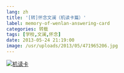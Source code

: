 ```yaml
---
lang: zh
title: '[转]怀念文澜（机读卡篇）'
label: memory-of-wenlan-answering-card
categories: 转载
tags: [学校,文澜,怀念]
date: 2013-05-24 21:19:00
image: /usr/uploads/2013/05/471965206.jpg
---
```

<a href="/usr/uploads/2013/05/471965206.jpg" title="机读卡"><img src="/usr/uploads/2013/05/2699187548.jpg" alt="机读卡" /></a>

